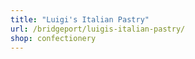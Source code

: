 ```yaml
---
title: "Luigi's Italian Pastry"
url: /bridgeport/luigis-italian-pastry/
shop: confectionery
---
```

